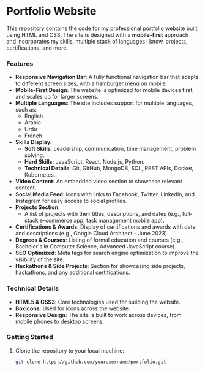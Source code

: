 # Portfolio Website

This repository contains the code for my  professional portfolio website built using HTML and CSS. The site is designed with a **mobile-first** approach and incorporates my skills, multiple stack of languages i know, projects, certifications, and more.

### Features
- **Responsive Navigation Bar**: A fully functional navigation bar that adapts to different screen sizes, with a hamburger menu on mobile.
- **Mobile-First Design**: The website is optimized for mobile devices first, and scales up for larger screens.
- **Multiple Languages**: The site includes support for multiple languages, such as:
  - English
  - Arabic
  - Urdu
  - French
- **Skills Display**:
  - **Soft Skills**: Leadership, communication, time management, problem solving.
  - **Hard Skills**: JavaScript, React, Node.js, Python.
  - **Technical Details**: Git, GitHub, MongoDB, SQL, REST APIs, Docker, Kubernetes.
- **Video Content**: An embedded video section to showcase relevant content.
- **Social Media Feed**: Icons with links to Facebook, Twitter, LinkedIn, and Instagram for easy access to social profiles.
- **Projects Section**:
  - A list of projects with their titles, descriptions, and dates (e.g., full-stack e-commerce app, task management mobile app).
- **Certifications & Awards**: Display of certifications and awards with date and descriptions (e.g., Google Cloud Architect - June 2023).
- **Degrees & Courses**: Listing of formal education and courses (e.g., Bachelor's in Computer Science, Advanced JavaScript course).
- **SEO Optimized**: Meta tags for search engine optimization to improve the visibility of the site.
- **Hackathons & Side Projects**: Section for showcasing side projects, hackathons, and any additional certifications.

### Technical Details
- **HTML5 & CSS3**: Core technologies used for building the website.
- **Boxicons**: Used for icons across the website.
- **Responsive Design**: The site is built to work across devices, from mobile phones to desktop screens. 

### Getting Started
1. Clone the repository to your local machine:
   ```bash
   git clone https://github.com/yourusername/portfolio.git
